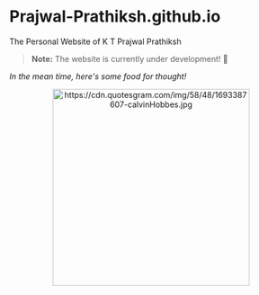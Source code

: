 # Prajwal-Prathiksh.github.io
The Personal Website of K T Prajwal Prathiksh

> **Note:** The website is currently under development! 🙂


*In the mean time, here's some food for thought!*

<p align="center">
  <img src="https://cdn.quotesgram.com/img/58/48/1693387607-calvinHobbes.jpg" width="350" title="https://cdn.quotesgram.com/img/58/48/1693387607-calvinHobbes.jpg">
</p>

